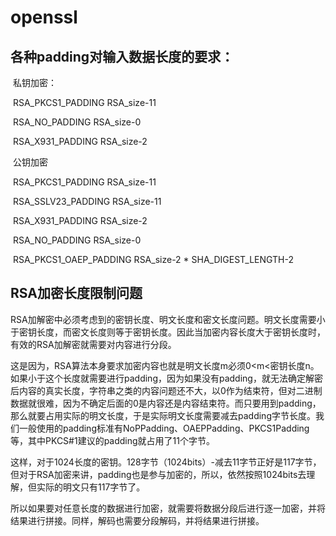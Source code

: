 # openssl

## 各种padding对输入数据长度的要求：

​    私钥加密：

​    RSA_PKCS1_PADDING    RSA_size-11

​    RSA_NO_PADDING      RSA_size-0

​    RSA_X931_PADDING     RSA_size-2

​    公钥加密

​    RSA_PKCS1_PADDING    RSA_size-11

​    RSA_SSLV23_PADDING   RSA_size-11

​    RSA_X931_PADDING     RSA_size-2

​    RSA_NO_PADDING      RSA_size-0

​    RSA_PKCS1_OAEP_PADDING      RSA_size-2 * SHA_DIGEST_LENGTH-2  

## RSA加密长度限制问题		

RSA加解密中必须考虑到的密钥长度、明文长度和密文长度问题。明文长度需要小于密钥长度，而密文长度则等于密钥长度。因此当加密内容长度大于密钥长度时，有效的RSA加解密就需要对内容进行分段。

这是因为，RSA算法本身要求加密内容也就是明文长度m必须0<m<密钥长度n。如果小于这个长度就需要进行padding，因为如果没有padding，就无法确定解密后内容的真实长度，字符串之类的内容问题还不大，以0作为结束符，但对二进制数据就很难，因为不确定后面的0是内容还是内容结束符。而只要用到padding，那么就要占用实际的明文长度，于是实际明文长度需要减去padding字节长度。我们一般使用的padding标准有NoPPadding、OAEPPadding、PKCS1Padding等，其中PKCS#1建议的padding就占用了11个字节。

这样，对于1024长度的密钥。128字节（1024bits）-减去11字节正好是117字节，但对于RSA加密来讲，padding也是参与加密的，所以，依然按照1024bits去理解，但实际的明文只有117字节了。

所以如果要对任意长度的数据进行加密，就需要将数据分段后进行逐一加密，并将结果进行拼接。同样，解码也需要分段解码，并将结果进行拼接。

